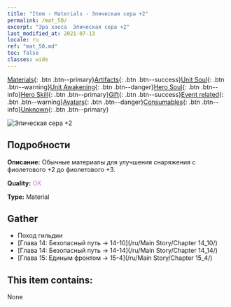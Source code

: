 ```yaml
---
title: "Item - Materials - Эпическая сера +2"
permalink: /mat_50/
excerpt: "Эра хаоса  Эпическая сера +2"
last_modified_at: 2021-07-13
locale: ru
ref: "mat_50.md"
toc: false
classes: wide
---
```

 [Materials](/ItemsRU/){: .btn .btn--primary}[Artifacts](/ItemsRU/Artifacts/){: .btn .btn--success}[Unit Soul](/ItemsRU/UnitSoul/){: .btn .btn--warning}[Unit Awakening](/ItemsRU/UnitAwakening/){: .btn .btn--danger}[Hero Soul](/ItemsRU/HeroSoul/){: .btn .btn--info}[Hero Skill](/ItemsRU/HeroSkill/){: .btn .btn--primary}[Gift](/ItemsRU/Gift/){: .btn .btn--success}[Event related](/ItemsRU/Events/){: .btn .btn--warning}[Avatars](/ItemsRU/Avatars/){: .btn .btn--danger}[Consumables](/ItemsRU/Consumables/){: .btn .btn--info}[Unknown](/ItemsRU/Unknown/){: .btn .btn--primary}

 ![Эпическая сера +2](/images/t/i_cailiao_liuhuang2.png)

## Подробности
 **Описание:** Обычные материалы для улучшения снаряжения c фиолетового +2 до фиолетового +3.

 **Quality:** <span style="color: #DA70D6">OK</span>

 **Type:** Material

## Gather

*    Поход гильдии 
*    [Глава 14: Безопасный путь -> 14-10](/ru/Main Story/Chapter 14_10/) 
*    [Глава 14: Безопасный путь -> 14-14](/ru/Main Story/Chapter 14_14/) 
*    [Глава 15: Единым фронтом -> 15-4](/ru/Main Story/Chapter 15_4/) 

## This item contains:

  None


